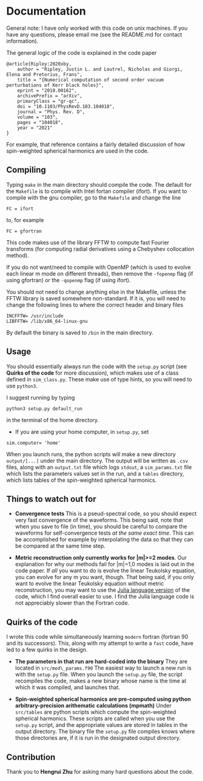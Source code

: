 # Documentation

General note: I have only worked with this code on unix machines. 
If you have any questions, please email me (see the README.md
for contact information).

The general logic of the code is explained in the code paper 
```
@article{Ripley:2020xby,
    author = "Ripley, Justin L. and Loutrel, Nicholas and Giorgi, Elena and Pretorius, Frans",
    title = "{Numerical computation of second order vacuum perturbations of Kerr black holes}",
    eprint = "2010.00162",
    archivePrefix = "arXiv",
    primaryClass = "gr-qc",
    doi = "10.1103/PhysRevD.103.104018",
    journal = "Phys. Rev. D",
    volume = "103",
    pages = "104018",
    year = "2021"
}
```
For example, that reference contains a fairly detailed discussion
of how spin-weighted spherical harmonics are used in the code.

## Compiling 

Typing `make` in the main directory should compile the code.
The default for the `Makefile` is to compile with Intel fortan
compiler (ifort). If you want to compile with the gnu compiler, 
go to the `Makefile` and change the line
```
FC = ifort
```
to, for example
```
FC = gfortran
```

This code makes use of the library FFTW to compute fast Fourier transforms
(for computing radial derivatives using a Chebyshev collocation method). 

If you do not want/need to compile with OpenMP (which is used to
evolve each linear m mode on different threads), then remove 
the `-fopenmp` flag (if using gfortran) or the
`-qopenmp` flag (if using ifort). 

You should not need to change anything else in the Makefile, unless
the FFTW library is saved somewhere non-standard.
If it is, you will need to change the following lines to where
the correct header and binary files 
```
INCFFTW= /usr/include
LIBFFTW= /lib/x86_64-linux-gnu
```

By default the binary is saved to `/bin` in the main directory.

## Usage

You should essentially always run the code with the `setup.py` script
(see **Quirks of the code** for more discussion), which
makes use of a class defined in `sim_class.py`.
These make use of type hints, so you will need to use `python3`.

I suggest running by typing 

```
python3 setup.py default_run
```
in the terminal of the home directory.

* If you are using your home computer, in `setup.py`, set
```
sim.computer= 'home'
```
When you launch runs, the python scripts will make a new directory
`output/[...]` under the main directory.
The output will be written as `.csv` files, along with an
`output.txt` file which logs `stdout`, a `sim_params.txt` file
which lists the parameters values set in the run, and a
`tables` directory, which lists tables of the spin-weighted
spherical harmonics.  

## Things to watch out for 

* **Convergence tests** This is a pseud-spectral code, so you should
expect very fast convergence of the waveforms.
This being said, note that when you save to file (in time), you
should be careful to compare the waveforms for self-convergence tests
*at the same exact time*. This can be accomplished for example
by interpolating the data so that they can be compared at the same
time step. 

* **Metric reconstruction only currently works for |m|>=2 modes**.
Our explanation for why our methods fail for |m|=1,0 modes
is laid out in the code paper. If *all* you want to do is
evolve the linear Teukolsky equation, you can evolve
for any m you want, though. That being said, if you only want
to evolve the linear Teukolsky equation without metric reconstruction,
you may want to use the 
[Julia language version](https://github.com/JLRipley314/TeukEvolution.jl) 
of the code, which I find overall easier to use. 
I find the Julia language code is
not appreciably slower than the Fortran code. 

## Quirks of the code

I wrote this code while simultaneously learning ``modern`` fortran
(fortran 90 and its successors). This, along with my attempt
to write a ``fast`` code, have led to a few quirks in the design.

* **The parameters in that run are hard-coded into the binary**
They are located in  ``src/mod\_params.f90``
The easiest way to launch a new run is with the `setup.py` file. 
When you launch the `setup.py` file, the script recompiles the
code, makes a new binary whose name is the time at which it was
compiled, and launches that.

* **Spin-weighted spherical harmonics are pre-computed using
python arbitrary-precision arithematic calculations (mpmath)**
Under `src/tables` are python scripts which compute
the spin-weighted spherical harmonics.
These scripts are called when you use the `setup.py` script,
and the appropriate values are stored in tables
in the output directory. The binary file the `setup.py` file
compiles knows where those directories are, if it is run
in the designated output directory.

## Contribution 

Thank you to **Hengrui Zhu** for asking many hard questions about
the code.
